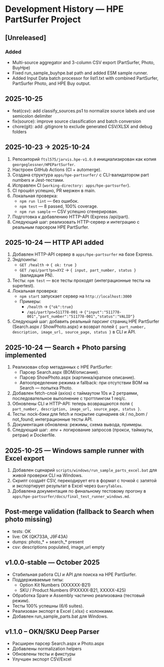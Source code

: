 # Development History — HPE PartSurfer Project

## [Unreleased]
### Added
- Multi-source aggregator and 3-column CSV export (PartSurfer, Photo, BuyHpe)
- Fixed run_sample_buyhpe.bat path and added ESM sample runner.
- Added Input Data batch processor for list1.txt with combined PartSurfer, PartSurfer Photo, and HPE Buy output.

## 2025-10-25
- feat(csv): add classify_sources.ps1 to normalize source labels and use semicolon delimiter
- fix(source): improve source classification and batch conversion
- chore(git): add .gitignore to exclude generated CSV/XLSX and debug folders

## 2025-10-23 → 2025-10-24
1. Репозиторий `ftsl575/jarvis.hpe-v1.0.0` инициализирован как копия `georgeglessner/HPEPartSurfer`.
2. Настроен GitHub Actions (CI + automerge).
3. Создана структура `apps/hpe-partsurfer/` с CLI-валидатором part numbers и Jest-тестами.
4. Исправлен CI (`working-directory: apps/hpe-partsurfer`).
5. CI прошёл успешно, PR мержен в main.
6. Локальная проверка:
   - `npm run lint` — без ошибок.
   - `npm test` — 8 passed, 100% coverage.
   - `npm run sample` — CSV успешно сгенерирован.
7. Подготовка к добавлению HTTP-API (Express /api/part).
8. Следующий шаг: реализовать HTTP-сервер и интеграцию с реальным парсером HPE PartSurfer.

## 2025-10-24 — HTTP API added
1. Добавлен HTTP-API сервер в `apps/hpe-partsurfer` на базе Express.
2. Эндпоинты:
   - `GET /health` → `{ ok: true }`
   - `GET /api/part?pn=XYZ` → `{ input, part_number, status }` (валидация PN).
3. Тесты: `npm test` — все тесты проходят (интеграционные тесты на supertest).
4. Локальная проверка:
   - `npm start` запускает сервер на `http://localhost:3000`
   - Примеры:
     - `/health` → `{"ok":true}`
     - `/api/part?pn=511778-001` → `{"input":"511778-001","part_number":"511778-001","status":"VALID"}`
5. Следующий шаг: добавить реальный парсинг страниц HPE PartSurfer (Search.aspx / ShowPhoto.aspx) и возврат полей `{ part_number, description, image_url, source_page, status }` в CLI и API.

## 2025-10-24 — Search + Photo parsing implemented
1. Реализован сбор метаданных с HPE PartSurfer:
   - Парсер Search.aspx (BOM/описание).
   - Парсер ShowPhoto.aspx (картинка/краткое описание).
   - Автоопределение режима и fallback: при отсутствии BOM на Search — попытка Photo.
2. Добавлен fetch-слой (axios) с таймаутом 10s и 2 ретраями, последовательное выполнение с троттлингом 1 req/с.
3. Обновлены CLI и HTTP-API: теперь возвращаются поля `{ part_number, description, image_url, source_page, status }`.
4. Тесты: nock-бэки для fetch и покрытие сценариев ok / no_bom / not_found; интеграционные тесты API.
5. Документация обновлена: режимы, схема вывода, примеры.
6. Следующий шаг: .env + логирование запросов (прокси, таймауты, ретраи) и Dockerfile.

## 2025-10-25 — Windows sample runner with Excel export
1. Добавлен сценарий `scripts/windows/run_sample_parts_excel.bat` для живой проверки CLI на Windows.
2. Скрипт создаёт CSV, перекодирует его в формат с точкой с запятой и экспортирует результат в Excel через `QueryTables`.
3. Добавлена документация по финальному тестовому прогону в `apps/hpe-partsurfer/docs/final_test_runner_windows.md`.

## Post-merge validation (fallback to Search when photo missing)
- tests: OK
- live: OK (QK733A, J9F43A)
- dumps: photo_* + search_* present
- csv: descriptions populated, image_url empty

## v1.0.0-stable — October 2025
- Стабильная работа CLI и API для поиска на HPE PartSurfer.
- Поддерживаемые типы:
  - Option Kit Numbers (XXXXXX-B21)
  - SKU / Product Numbers (PXXXXX-B21, XXXXX-425)
- Обработка Spare и Assembly частично реализована (тестовый режим).
- Тесты 100% успешны (6/6 suites).
- Реализован экспорт в Excel (.xlsx) с колонками.
- Добавлен run_sample_parts.bat для Windows.
## v1.1.0 – OKN/SKU Deep Parser
- Расширен парсер Search.aspx и Photo.aspx
- Добавлены normalization helpers
- Обновлены тесты и фикстуры
- Улучшен экспорт CSV/Excel
